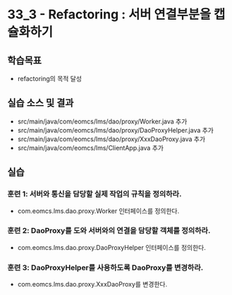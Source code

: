 # 33_3 - Refactoring : 서버 연결부분을 캡슐화하기

## 학습목표

- refactoring의 목적 달성

## 실습 소스 및 결과

- src/main/java/com/eomcs/lms/dao/proxy/Worker.java 추가
- src/main/java/com/eomcs/lms/dao/proxy/DaoProxyHelper.java 추가
- src/main/java/com/eomcs/lms/dao/proxy/XxxDaoProxy.java 추가
- src/main/java/com/eomcs/lms/ClientApp.java 추가

## 실습  

### 훈련 1: 서버와 통신을 담당할 실제 작업의 규칙을 정의하라.

- com.eomcs.lms.dao.proxy.Worker 인터페이스를 정의한다.


### 훈련 2: DaoProxy를 도와 서버와의 연결을 담당할 객체를 정의하라.

- com.eomcs.lms.dao.proxy.DaoProxyHelper 인터페이스를 정의한다.


### 훈련 3: DaoProxyHelper를 사용하도록 DaoProxy를 변경하라.

- com.eomcs.lms.dao.proxy.XxxDaoProxy를 변경한다.


